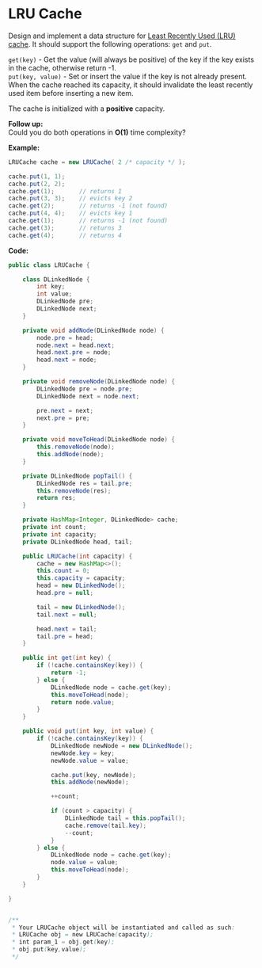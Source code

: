 # LRU Cache

Design and implement a data structure for [Least Recently Used \(LRU\) cache](https://en.wikipedia.org/wiki/Cache_replacement_policies#LRU). It should support the following operations: `get` and `put`.

`get(key)` - Get the value \(will always be positive\) of the key if the key exists in the cache, otherwise return -1.  
`put(key, value)` - Set or insert the value if the key is not already present. When the cache reached its capacity, it should invalidate the least recently used item before inserting a new item.

The cache is initialized with a **positive** capacity.

**Follow up:**  
Could you do both operations in **O\(1\)** time complexity?

**Example:**

```java
LRUCache cache = new LRUCache( 2 /* capacity */ );

cache.put(1, 1);
cache.put(2, 2);
cache.get(1);       // returns 1
cache.put(3, 3);    // evicts key 2
cache.get(2);       // returns -1 (not found)
cache.put(4, 4);    // evicts key 1
cache.get(1);       // returns -1 (not found)
cache.get(3);       // returns 3
cache.get(4);       // returns 4
```



**Code:**

```java
public class LRUCache {

    class DLinkedNode {
        int key;
        int value;
        DLinkedNode pre;
        DLinkedNode next;
    }

    private void addNode(DLinkedNode node) {
        node.pre = head;
        node.next = head.next;
        head.next.pre = node;
        head.next = node;
    }

    private void removeNode(DLinkedNode node) {
        DLinkedNode pre = node.pre;
        DLinkedNode next = node.next;

        pre.next = next;
        next.pre = pre;
    }

    private void moveToHead(DLinkedNode node) {
        this.removeNode(node);
        this.addNode(node);
    }

    private DLinkedNode popTail() {
        DLinkedNode res = tail.pre;
        this.removeNode(res);
        return res;
    }

    private HashMap<Integer, DLinkedNode> cache;
    private int count;
    private int capacity;
    private DLinkedNode head, tail;

    public LRUCache(int capacity) {
        cache = new HashMap<>();
        this.count = 0;
        this.capacity = capacity;
        head = new DLinkedNode();
        head.pre = null;

        tail = new DLinkedNode();
        tail.next = null;

        head.next = tail;
        tail.pre = head;
    }

    public int get(int key) {
        if (!cache.containsKey(key)) {
            return -1;
        } else {
            DLinkedNode node = cache.get(key);
            this.moveToHead(node);
            return node.value;
        }
    }

    public void put(int key, int value) {
        if (!cache.containsKey(key)) {
            DLinkedNode newNode = new DLinkedNode();
            newNode.key = key;
            newNode.value = value;

            cache.put(key, newNode);
            this.addNode(newNode);

            ++count;

            if (count > capacity) {
                DLinkedNode tail = this.popTail();
                cache.remove(tail.key);
                --count;
            }
        } else {
            DLinkedNode node = cache.get(key);
            node.value = value;
            this.moveToHead(node);
        }
    }

}


/**
 * Your LRUCache object will be instantiated and called as such:
 * LRUCache obj = new LRUCache(capacity);
 * int param_1 = obj.get(key);
 * obj.put(key,value);
 */
```

